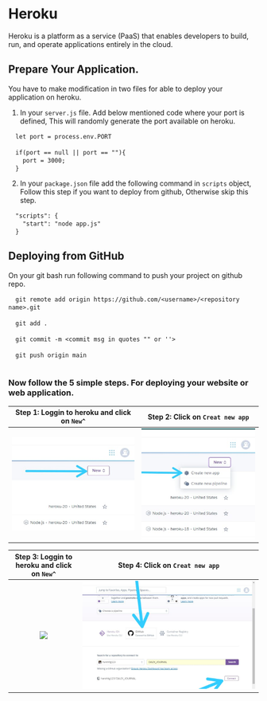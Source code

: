 # Heroku
Heroku is a platform as a service (PaaS) that enables developers to build, run, and operate applications entirely in the cloud.

## Prepare Your Application.
<p> You have to make modification in two files for able to deploy your application on heroku. </p>
 
1. In your  `server.js`  file. Add below mentioned code where your port is defined, This will randomly generate the port available on heroku.

```
  let port = process.env.PORT
      
  if(port == null || port == ""){
    port = 3000;
  }
```   

2. In your  `package.json`  file add the following command in `scripts` object, Follow this step if you want to deploy from github, Otherwise skip this step.    

```
  "scripts": {
    "start": "node app.js"
  }
```

## Deploying from GitHub
<p> On your git bash run following command to push your project on github repo. </p>

```
  git remote add origin https://github.com/<username>/<repository name>.git
  
  git add .
  
  git commit -m <commit msg in quotes "" or ''>
  
  git push origin main
  
```
### Now follow the 5 simple steps. For deploying your website or web application.


Step 1: Loggin to heroku and click on `New^` |  Step 2: Click on `Creat new app`
:-------------------------------------------:|:-------------------------------------------:
![](heroku/1.jpeg)                           |  ![](heroku/2.jpeg)

Step 3: Loggin to heroku and click on `New^` |  Step 4: Click on `Creat new app`
:-------------------------------------------:|:-------------------------------------------:
![](heroku/3.jpeg)                           |  ![](heroku/4.jpeg)
